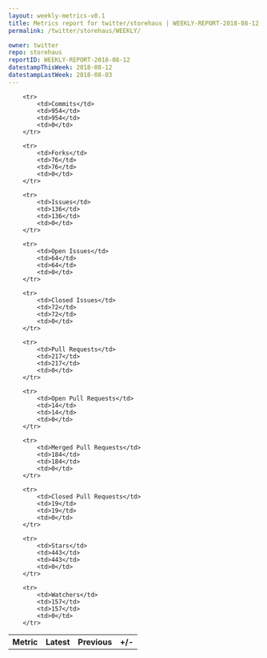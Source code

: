 ```yaml
---
layout: weekly-metrics-v0.1
title: Metrics report for twitter/storehaus | WEEKLY-REPORT-2018-08-12
permalink: /twitter/storehaus/WEEKLY/

owner: twitter
repo: storehaus
reportID: WEEKLY-REPORT-2018-08-12
datestampThisWeek: 2018-08-12
datestampLastWeek: 2018-08-03
---
```




<table style="width: 100%;">
    <tr>
        <th>Metric</th>
        <th>Latest</th>
        <th>Previous</th>
        <th>+/-</th>
    </tr>

        <tr>
            <td>Commits</td>
            <td>954</td>
            <td>954</td>
            <td>0</td>
        </tr>
        
        <tr>
            <td>Forks</td>
            <td>76</td>
            <td>76</td>
            <td>0</td>
        </tr>
        
        <tr>
            <td>Issues</td>
            <td>136</td>
            <td>136</td>
            <td>0</td>
        </tr>
        
        <tr>
            <td>Open Issues</td>
            <td>64</td>
            <td>64</td>
            <td>0</td>
        </tr>
        
        <tr>
            <td>Closed Issues</td>
            <td>72</td>
            <td>72</td>
            <td>0</td>
        </tr>
        
        <tr>
            <td>Pull Requests</td>
            <td>217</td>
            <td>217</td>
            <td>0</td>
        </tr>
        
        <tr>
            <td>Open Pull Requests</td>
            <td>14</td>
            <td>14</td>
            <td>0</td>
        </tr>
        
        <tr>
            <td>Merged Pull Requests</td>
            <td>184</td>
            <td>184</td>
            <td>0</td>
        </tr>
        
        <tr>
            <td>Closed Pull Requests</td>
            <td>19</td>
            <td>19</td>
            <td>0</td>
        </tr>
        
        <tr>
            <td>Stars</td>
            <td>443</td>
            <td>443</td>
            <td>0</td>
        </tr>
        
        <tr>
            <td>Watchers</td>
            <td>157</td>
            <td>157</td>
            <td>0</td>
        </tr>
        
</table>
